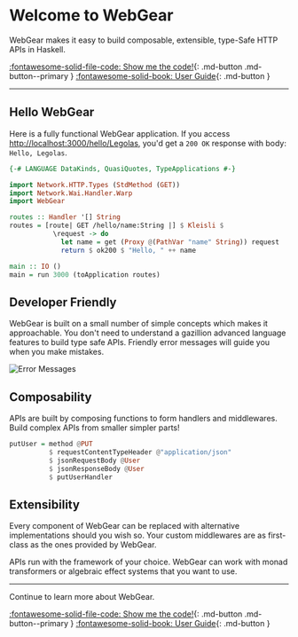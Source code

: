 # Welcome to WebGear
WebGear makes it easy to build composable, extensible, type-Safe HTTP APIs in Haskell.

[:fontawesome-solid-file-code: Show me the code!](/show-me-the-code){: .md-button .md-button--primary }
[:fontawesome-solid-book: User Guide](/guide/introduction){: .md-button }

-------------------------------------

## Hello WebGear
Here is a fully functional WebGear application. If you access <http://localhost:3000/hello/Legolas>, you'd get a `200
OK` response with body: `Hello, Legolas`.

```hs
{-# LANGUAGE DataKinds, QuasiQuotes, TypeApplications #-}

import Network.HTTP.Types (StdMethod (GET))
import Network.Wai.Handler.Warp
import WebGear

routes :: Handler '[] String
routes = [route| GET /hello/name:String |] $ Kleisli $
           \request -> do
             let name = get (Proxy @(PathVar "name" String)) request
             return $ ok200 $ "Hello, " ++ name

main :: IO ()
main = run 3000 (toApplication routes)
```

## Developer Friendly
WebGear is built on a small number of simple concepts which makes it approachable. You don't need to understand a
gazillion advanced language features to build type safe APIs. Friendly error messages will guide you when you make
mistakes.

![Error Messages](/static/webgear-error.png)

## Composability
APIs are built by composing functions to form handlers and middlewares. Build complex APIs from smaller simpler parts!

```hs
putUser = method @PUT
          $ requestContentTypeHeader @"application/json"
          $ jsonRequestBody @User
          $ jsonResponseBody @User
          $ putUserHandler
```

## Extensibility
Every component of WebGear can be replaced with alternative implementations should you wish so. Your custom middlewares
are as first-class as the ones provided by WebGear.

APIs run with the framework of your choice. WebGear can work with monad transformers or algebraic effect systems that
you want to use.

-------------------------------------

Continue to learn more about WebGear.

[:fontawesome-solid-file-code: Show me the code!](/show-me-the-code){: .md-button .md-button--primary }
[:fontawesome-solid-book: User Guide](/guide/introduction){: .md-button }
